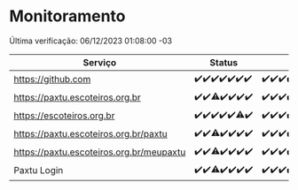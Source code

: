 # Monitoramento

Última verificação: 06/12/2023 01:08:00 -03

|Serviço|Status|Últimas 24h|
|---|---|---|
|https://github.com|<span title="2023-11-29: OK=24">✔️</span><span title="2023-11-30: OK=24">✔️</span><span title="2023-12-01: OK=24">✔️</span><span title="2023-12-02: OK=24">✔️</span><span title="2023-12-03: OK=24">✔️</span><span title="2023-12-04: OK=24">✔️</span><span title="2023-12-05: OK=5">✔️</span>|<span title="05/12/2023 02:06:00 -03 : 200">✔️</span><span title="05/12/2023 03:08:00 -03 : 200">✔️</span><span title="05/12/2023 04:06:00 -03 : 200">✔️</span><span title="05/12/2023 05:08:00 -03 : 200">✔️</span><span title="05/12/2023 06:06:00 -03 : 200">✔️</span><span title="05/12/2023 07:07:00 -03 : 200">✔️</span><span title="05/12/2023 08:04:00 -03 : 200">✔️</span><span title="05/12/2023 09:11:00 -03 : 200">✔️</span><span title="05/12/2023 10:09:00 -03 : 200">✔️</span><span title="05/12/2023 11:06:00 -03 : 200">✔️</span><span title="05/12/2023 12:06:00 -03 : 200">✔️</span><span title="05/12/2023 13:08:00 -03 : 200">✔️</span><span title="05/12/2023 14:05:00 -03 : 200">✔️</span><span title="05/12/2023 15:08:00 -03 : 200">✔️</span><span title="05/12/2023 16:03:00 -03 : 200">✔️</span><span title="05/12/2023 17:07:00 -03 : 200">✔️</span><span title="05/12/2023 18:05:00 -03 : 200">✔️</span><span title="05/12/2023 19:05:00 -03 : 200">✔️</span><span title="05/12/2023 20:06:00 -03 : 200">✔️</span><span title="05/12/2023 21:31:00 -03 : 200">✔️</span><span title="05/12/2023 22:48:00 -03 : 200">✔️</span><span title="05/12/2023 23:21:00 -03 : 200">✔️</span><span title="06/12/2023 00:07:00 -03 : 200">✔️</span><span title="06/12/2023 01:08:00 -03 : 200">✔️</span>|
|https://paxtu.escoteiros.org.br|<span title="2023-11-29: OK=24">✔️</span><span title="2023-11-30: OK=24">✔️</span><span title="2023-12-01: OK=23, Falhas=1">⚠️</span><span title="2023-12-02: OK=24">✔️</span><span title="2023-12-03: OK=24">✔️</span><span title="2023-12-04: OK=24">✔️</span><span title="2023-12-05: OK=5">✔️</span>|<span title="05/12/2023 02:06:00 -03 : 200">✔️</span><span title="05/12/2023 03:08:00 -03 : 200">✔️</span><span title="05/12/2023 04:06:00 -03 : 200">✔️</span><span title="05/12/2023 05:08:00 -03 : 200">✔️</span><span title="05/12/2023 06:06:00 -03 : 200">✔️</span><span title="05/12/2023 07:07:00 -03 : 200">✔️</span><span title="05/12/2023 08:04:00 -03 : 200">✔️</span><span title="05/12/2023 09:11:00 -03 : 200">✔️</span><span title="05/12/2023 10:09:00 -03 : 200">✔️</span><span title="05/12/2023 11:06:00 -03 : 200">✔️</span><span title="05/12/2023 12:06:00 -03 : 200">✔️</span><span title="05/12/2023 13:08:00 -03 : 200">✔️</span><span title="05/12/2023 14:05:00 -03 : 200">✔️</span><span title="05/12/2023 15:08:00 -03 : 200">✔️</span><span title="05/12/2023 16:03:00 -03 : 200">✔️</span><span title="05/12/2023 17:07:00 -03 : 200">✔️</span><span title="05/12/2023 18:05:00 -03 : 200">✔️</span><span title="05/12/2023 19:05:00 -03 : 200">✔️</span><span title="05/12/2023 20:06:00 -03 : 200">✔️</span><span title="05/12/2023 21:31:00 -03 : 200">✔️</span><span title="05/12/2023 22:48:00 -03 : 200">✔️</span><span title="05/12/2023 23:21:00 -03 : 200">✔️</span><span title="06/12/2023 00:07:00 -03 : 200">✔️</span><span title="06/12/2023 01:08:00 -03 : 200">✔️</span>|
|https://escoteiros.org.br|<span title="2023-11-29: OK=24">✔️</span><span title="2023-11-30: OK=24">✔️</span><span title="2023-12-01: OK=24">✔️</span><span title="2023-12-02: OK=24">✔️</span><span title="2023-12-03: OK=24">✔️</span><span title="2023-12-04: OK=23, Falhas=1">⚠️</span><span title="2023-12-05: OK=5">✔️</span>|<span title="05/12/2023 02:06:00 -03 : 200">✔️</span><span title="05/12/2023 03:08:00 -03 : 200">✔️</span><span title="05/12/2023 04:06:00 -03 : 200">✔️</span><span title="05/12/2023 05:08:00 -03 : 200">✔️</span><span title="05/12/2023 06:06:00 -03 : 200">✔️</span><span title="05/12/2023 07:07:00 -03 : 200">✔️</span><span title="05/12/2023 08:04:00 -03 : 200">✔️</span><span title="05/12/2023 09:11:00 -03 : 200">✔️</span><span title="05/12/2023 10:09:00 -03 : 200">✔️</span><span title="05/12/2023 11:06:00 -03 : 200">✔️</span><span title="05/12/2023 12:06:00 -03 : 200">✔️</span><span title="05/12/2023 13:08:00 -03 : 200">✔️</span><span title="05/12/2023 14:05:00 -03 : 200">✔️</span><span title="05/12/2023 15:08:00 -03 : 200">✔️</span><span title="05/12/2023 16:03:00 -03 : 200">✔️</span><span title="05/12/2023 17:07:00 -03 : 200">✔️</span><span title="05/12/2023 18:05:00 -03 : 200">✔️</span><span title="05/12/2023 19:05:00 -03 : 200">✔️</span><span title="05/12/2023 20:06:00 -03 : 200">✔️</span><span title="05/12/2023 21:31:00 -03 : 200">✔️</span><span title="05/12/2023 22:48:00 -03 : 200">✔️</span><span title="05/12/2023 23:21:00 -03 : 200">✔️</span><span title="06/12/2023 00:07:00 -03 : 200">✔️</span><span title="06/12/2023 01:08:00 -03 : 200">✔️</span>|
|https://paxtu.escoteiros.org.br/paxtu|<span title="2023-11-29: OK=24">✔️</span><span title="2023-11-30: OK=24">✔️</span><span title="2023-12-01: OK=23, Falhas=1">⚠️</span><span title="2023-12-02: OK=24">✔️</span><span title="2023-12-03: OK=24">✔️</span><span title="2023-12-04: OK=24">✔️</span><span title="2023-12-05: OK=5">✔️</span>|<span title="05/12/2023 02:06:00 -03 : 200">✔️</span><span title="05/12/2023 03:08:00 -03 : 200">✔️</span><span title="05/12/2023 04:06:00 -03 : 200">✔️</span><span title="05/12/2023 05:09:00 -03 : 200">✔️</span><span title="05/12/2023 06:07:00 -03 : 200">✔️</span><span title="05/12/2023 07:07:00 -03 : 200">✔️</span><span title="05/12/2023 08:04:00 -03 : 200">✔️</span><span title="05/12/2023 09:11:00 -03 : 200">✔️</span><span title="05/12/2023 10:10:00 -03 : 200">✔️</span><span title="05/12/2023 11:06:00 -03 : 200">✔️</span><span title="05/12/2023 12:06:00 -03 : 200">✔️</span><span title="05/12/2023 13:08:00 -03 : 200">✔️</span><span title="05/12/2023 14:05:00 -03 : 200">✔️</span><span title="05/12/2023 15:08:00 -03 : 200">✔️</span><span title="05/12/2023 16:03:00 -03 : 200">✔️</span><span title="05/12/2023 17:07:00 -03 : 200">✔️</span><span title="05/12/2023 18:05:00 -03 : 200">✔️</span><span title="05/12/2023 19:05:00 -03 : 200">✔️</span><span title="05/12/2023 20:06:00 -03 : 200">✔️</span><span title="05/12/2023 21:31:00 -03 : 200">✔️</span><span title="05/12/2023 22:48:00 -03 : 200">✔️</span><span title="05/12/2023 23:21:00 -03 : 200">✔️</span><span title="06/12/2023 00:07:00 -03 : 200">✔️</span><span title="06/12/2023 01:08:00 -03 : 200">✔️</span>|
|https://paxtu.escoteiros.org.br/meupaxtu|<span title="2023-11-29: OK=24">✔️</span><span title="2023-11-30: OK=24">✔️</span><span title="2023-12-01: OK=23, Falhas=1">⚠️</span><span title="2023-12-02: OK=24">✔️</span><span title="2023-12-03: OK=24">✔️</span><span title="2023-12-04: OK=24">✔️</span><span title="2023-12-05: OK=5">✔️</span>|<span title="05/12/2023 02:06:00 -03 : 200">✔️</span><span title="05/12/2023 03:08:00 -03 : 200">✔️</span><span title="05/12/2023 04:06:00 -03 : 200">✔️</span><span title="05/12/2023 05:09:00 -03 : 200">✔️</span><span title="05/12/2023 06:07:00 -03 : 200">✔️</span><span title="05/12/2023 07:07:00 -03 : 200">✔️</span><span title="05/12/2023 08:04:00 -03 : 200">✔️</span><span title="05/12/2023 09:11:00 -03 : 200">✔️</span><span title="05/12/2023 10:10:00 -03 : 200">✔️</span><span title="05/12/2023 11:06:00 -03 : 200">✔️</span><span title="05/12/2023 12:06:00 -03 : 200">✔️</span><span title="05/12/2023 13:08:00 -03 : 200">✔️</span><span title="05/12/2023 14:05:00 -03 : 200">✔️</span><span title="05/12/2023 15:08:00 -03 : 200">✔️</span><span title="05/12/2023 16:03:00 -03 : 200">✔️</span><span title="05/12/2023 17:07:00 -03 : 200">✔️</span><span title="05/12/2023 18:05:00 -03 : 200">✔️</span><span title="05/12/2023 19:05:00 -03 : 200">✔️</span><span title="05/12/2023 20:06:00 -03 : 200">✔️</span><span title="05/12/2023 21:31:00 -03 : 200">✔️</span><span title="05/12/2023 22:48:00 -03 : 200">✔️</span><span title="05/12/2023 23:21:00 -03 : 200">✔️</span><span title="06/12/2023 00:07:00 -03 : 200">✔️</span><span title="06/12/2023 01:08:00 -03 : 200">✔️</span>|
|Paxtu Login|<span title="2023-11-29: OK=24">✔️</span><span title="2023-11-30: OK=24">✔️</span><span title="2023-12-01: OK=23, Falhas=1">⚠️</span><span title="2023-12-02: OK=24">✔️</span><span title="2023-12-03: OK=24">✔️</span><span title="2023-12-04: OK=24">✔️</span><span title="2023-12-05: OK=5">✔️</span>|<span title="05/12/2023 02:06:00 -03 : 200">✔️</span><span title="05/12/2023 03:08:00 -03 : 200">✔️</span><span title="05/12/2023 04:06:00 -03 : 200">✔️</span><span title="05/12/2023 05:09:00 -03 : 200">✔️</span><span title="05/12/2023 06:07:00 -03 : 200">✔️</span><span title="05/12/2023 07:07:00 -03 : 200">✔️</span><span title="05/12/2023 08:04:00 -03 : 200">✔️</span><span title="05/12/2023 09:11:00 -03 : 200">✔️</span><span title="05/12/2023 10:10:00 -03 : 200">✔️</span><span title="05/12/2023 11:06:00 -03 : 200">✔️</span><span title="05/12/2023 12:06:00 -03 : 200">✔️</span><span title="05/12/2023 13:08:00 -03 : 200">✔️</span><span title="05/12/2023 14:05:00 -03 : 200">✔️</span><span title="05/12/2023 15:08:00 -03 : 200">✔️</span><span title="05/12/2023 16:03:00 -03 : 200">✔️</span><span title="05/12/2023 17:07:00 -03 : 200">✔️</span><span title="05/12/2023 18:05:00 -03 : 200">✔️</span><span title="05/12/2023 19:05:00 -03 : 200">✔️</span><span title="05/12/2023 20:06:00 -03 : 200">✔️</span><span title="05/12/2023 21:31:00 -03 : 200">✔️</span><span title="05/12/2023 22:48:00 -03 : 200">✔️</span><span title="05/12/2023 23:21:00 -03 : 200">✔️</span><span title="06/12/2023 00:07:00 -03 : 200">✔️</span><span title="06/12/2023 01:08:00 -03 : 200">✔️</span>|
